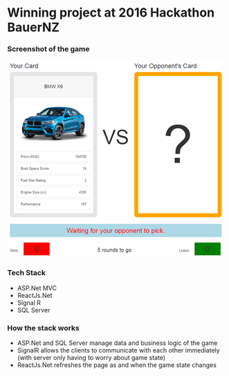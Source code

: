 # Winning project at 2016 Hackathon BauerNZ

### Screenshot of the game

![Trump Cars - Game Screenshot](https://raw.githubusercontent.com/sridharrreddy/TrumpCars/master/trump-car-preview.png)

### Tech Stack 
- ASP.Net MVC
- ReactJs.Net
- Signal R
- SQL Server

### How the stack works
- ASP.Net and SQL Server manage data and business logic of the game
- SignalR allows the clients to communicate with each other immediately (with server only having to worry about game state)
- ReactJs.Net refreshes the page as and when the game state changes
